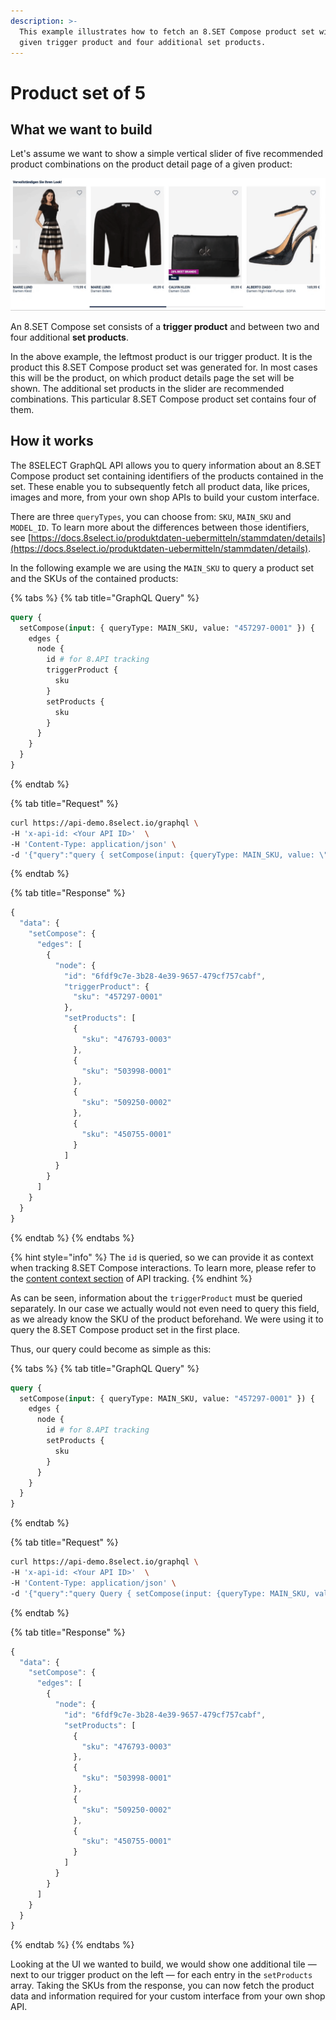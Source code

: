 ```yaml
---
description: >-
  This example illustrates how to fetch an 8.SET Compose product set with a
  given trigger product and four additional set products.
---
```


# Product set of 5

## What we want to build

Let's assume we want to show a simple vertical slider of five recommended product combinations on the product detail page of a given product:

![](../../../.gitbook/assets/5-products-without-alternatives.gif)

An 8.SET Compose  set consists of a **trigger product** and between two and four additional **set products**.

In the above example, the leftmost product is our trigger product. It is the product this 8.SET Compose product set was generated for. In most cases this will be the product, on which product details page the set will be shown. The additional set products in the slider are recommended combinations. This particular 8.SET Compose product set contains four of them.

## How it works

The 8SELECT GraphQL API allows you to query information about an 8.SET Compose product set containing identifiers of the products contained in the set. These enable you to subsequently fetch all product data, like prices, images and more, from your own shop APIs to build your custom interface.

There are three `queryTypes`, you can choose from: `SKU`, `MAIN_SKU` and `MODEL_ID`. To learn more about the differences between those identifiers, see [https://docs.8select.io/produktdaten-uebermitteln/stammdaten/details](https://docs.8select.io/produktdaten-uebermitteln/stammdaten/details).

In the following example we are using the `MAIN_SKU` to query a product set and the SKUs of the contained products:

{% tabs %}
{% tab title="GraphQL Query" %}
```graphql
query {
  setCompose(input: { queryType: MAIN_SKU, value: "457297-0001" }) {
    edges {
      node {
        id # for 8.API tracking
        triggerProduct {
          sku
        }
        setProducts {
          sku
        }
      }
    }
  }
}
```
{% endtab %}

{% tab title="Request" %}
```bash
curl https://api-demo.8select.io/graphql \
-H 'x-api-id: <Your API ID>'  \
-H 'Content-Type: application/json' \
-d '{"query":"query { setCompose(input: {queryType: MAIN_SKU, value: \"457297-0001\"}) { edges { node { id triggerProduct { sku } setProducts { sku } } } } }"}'

```
{% endtab %}

{% tab title="Response" %}
```javascript
{
  "data": {
    "setCompose": {
      "edges": [
        {
          "node": {
            "id": "6fdf9c7e-3b28-4e39-9657-479cf757cabf",
            "triggerProduct": {
              "sku": "457297-0001"
            },
            "setProducts": [
              {
                "sku": "476793-0003"
              },
              {
                "sku": "503998-0001"
              },
              {
                "sku": "509250-0002"
              },
              {
                "sku": "450755-0001"
              }
            ]
          }
        }
      ]
    }
  }
}
```
{% endtab %}
{% endtabs %}

{% hint style="info" %}
The `id` is queried, so we can provide it as context when tracking 8.SET Compose interactions. To learn more, please refer to the [content context section](../../../api-tracking/general/context.md#content) of API tracking.
{% endhint %}

As can be seen, information about the `triggerProduct` must be queried separately. In our case we actually would not even need to query this field, as we already know the SKU of the product beforehand. We were using it to query the 8.SET Compose product set in the first place.

Thus, our query could become as simple as this:

{% tabs %}
{% tab title="GraphQL Query" %}
```graphql
query {
  setCompose(input: { queryType: MAIN_SKU, value: "457297-0001" }) {
    edges {
      node {
        id # for 8.API tracking
        setProducts {
          sku
        }
      }
    }
  }
}
```
{% endtab %}

{% tab title="Request" %}
```bash
curl https://api-demo.8select.io/graphql \
-H 'x-api-id: <Your API ID>'  \
-H 'Content-Type: application/json' \
-d '{"query":"query Query { setCompose(input: {queryType: MAIN_SKU, value: \"457297-0001\"}) { edges { node { id setProducts { sku } } } } }"}'

```
{% endtab %}

{% tab title="Response" %}
```javascript
{
  "data": {
    "setCompose": {
      "edges": [
        {
          "node": {
            "id": "6fdf9c7e-3b28-4e39-9657-479cf757cabf",
            "setProducts": [
              {
                "sku": "476793-0003"
              },
              {
                "sku": "503998-0001"
              },
              {
                "sku": "509250-0002"
              },
              {
                "sku": "450755-0001"
              }
            ]
          }
        }
      ]
    }
  }
}
```
{% endtab %}
{% endtabs %}

Looking at the UI we wanted to build, we would show one additional tile — next to our trigger product on the left — for each entry in the `setProducts` array. Taking the SKUs from the response, you can now fetch the product data and information required for your custom interface from your own shop API. 

